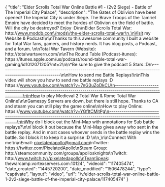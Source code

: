 {
    "title": "Elder Scrolls Total War Online Battle #1 - (2v2 Siege) - Battle of The Imperial City Palace",
    "description": "The Gates of Oblivion have been opened!  The Imperial City is under Siege. The Brave Troops of the Tamriel Empire have decided to meet the hordes of Oblivion on the field of battle.  Will the city be destroyed?  Enjoy :D\n\nElder Scrolls Total War: http:\/\/www.moddb.com\/mods\/the-elder-scrolls-total-war\n_\nVisit my Website & Podcast!\n\nThanks to this awesome community I built a website for Total War fans, gamers, and history nerds.  It has blog posts, a Podcast, and a forum.  \n\nTotal War Tavern (Website): http:\/\/totalwartavern.com\/\n\nThe Round Table (Podcast-itunes): https:\/\/itunes.apple.com\/us\/podcast\/round-table-total-war-gaming\/id1012071205?mt=2\n\n*Be sure to give the podcast 5 Stars :D\n-------------------------------------------------------------------------------------------------------------\n\nHow to send me Battle Replays!\n\nThis video will show you how to send me battle replays :D https:\/\/www.youtube.com\/watch?v=7nG3uZoDkCU\n-------------------------------------------------------------------------------------------------------------\n\nHow to play Medieval 2 Total War & Rome Total War Online!\n\nGamespy Servers are down, but there is still hope.  Thanks to CA and steam you can still play the game online\n\nHow to play Online: https:\/\/www.youtube.com\/watch?v=YGfItCMitPg\n-------------------------------------------------------------------------------------------------------------\n\nWhy do I block out the Mini-Map with annotations for Sub battle replays?\n\nI block it out because the Mini-Map gives away who sent in the battle replay.  And in most cases whoever sends in the battle replay wins the battle.  So I block it to keep it a surprise :D  \n\n_\n\nConnect With me!\n\nEmail: pixelatedapollo@gmail.com\nTwitter: https:\/\/twitter.com\/PixelatedApollo\nSteam Group:  http:\/\/steamcommunity.com\/groups\/apollosknights\nTwitch: http:\/\/www.twitch.tv\/pixelatedapollo\nTeamSpeak: thewarcamp.vortexservers.com:10124",
    "videoid": "117405474",
    "date_created": "1445720200",
    "date_modified": "1506478244",
    "type": "captivate",
    "layout": "video",
    "url": "\/v\/elder-scrolls-total-war-online-battle-1-2v2-siege-battle-of-the-imperial-city-palace\/117405474"
}